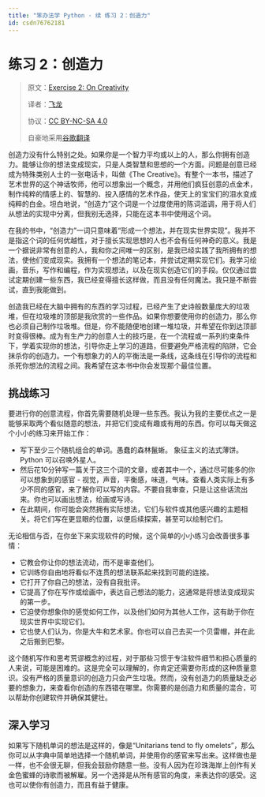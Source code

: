 ```yaml
---
title: "笨办法学 Python · 续 练习 2：创造力"
id: csdn76762181
---
```


# 练习 2：创造力

> 原文：[Exercise 2: On Creativity](https://learncodethehardway.org/more-python-book/ex2.html)
> 
> 译者：[飞龙](https://github.com/wizardforcel)
> 
> 协议：[CC BY-NC-SA 4.0](http://creativecommons.org/licenses/by-nc-sa/4.0/)
> 
> 自豪地采用[谷歌翻译](https://translate.google.cn/)

创造力没有什么特别之处。如果你是一个智力平均或以上的人，那么你拥有创造力。能够让你的想法变成现实，只是人类智慧和思想的一个方面。问题是创意已经成为特殊类别人士的一张电话卡，叫做《The Creative》。有整个一本书，描述了艺术世界的这个神话牧师，他可以想象出一个概念，并用他们疯狂创意的点金术，制作纯粹的情感上的、智慧的、投入感情的艺术作品，使天上的宝宝们的泪水变成纯粹的白金。坦白地说，“创造力”这个词是一个过度使用的陈词滥调，用于将人们从想法的实现中分离，但我别无选择，只能在这本书中使用这个词。

在我的书中，“创造力”一词只意味着“形成一个想法，并在现实世界实现”。我并不是指这个词的任何优越性，对于擅长实现思想的人也不会有任何神奇的意义。我是一个据说非常有创意的人，我和你之间唯一的区别，是我已经实践了我所拥有的想法，使他们变成现实。我拥有一个想法的笔记本，并尝试定期实现它们。我学习绘画，音乐，写作和编程，作为实现想法，以及在现实创造它们的手段。仅仅通过尝试定期创建一些东西，我已经变得擅长这样做，而且没有任何魔法。我只是不断尝试，直到我能做到。

创造我已经在大脑中拥有的东西的学习过程，已经产生了史诗般数量庞大的垃圾堆，但在垃圾堆的顶部是我欣赏的一些作品。如果你想要使用你的创造力，那么你也必须自己制作垃圾堆。但是，你不能随便地创建一堆垃圾，并希望在你到达顶部时变得很棒。成为有生产力的创意人士的技巧是，在一个流程或一系列约束条件下，学着实现你的想法，引导你走上学习的道路，但要避免严格流程的陷阱，它会抹杀你的创造力。一个有想象力的人的平衡法是一条线，这条线在引导你的流程和杀死你想法的流程之间。我希望在这本书中你会发现那个最佳位置。

## 挑战练习

要进行你的创意流程，你首先需要随机处理一些东西。我认为我的主要优点之一是能够采取两个看似随意的想法，并把它们变成有趣或有用的东西。你可以每天做这个小小的练习来开始工作：

*   写下至少三个随机组合的单词。愚蠢的森林鬣蜥。 象征主义的法式薄饼。Python 可以召唤外星人。
*   然后花10分钟写一篇关于这三个词的文章，或者其中一个，通过尽可能多的你可以想象到的感官 - 视觉，声音，平衡感，味道，气味。查看人类实际上有多少不同的感官，来了解你可以写的内容。不要自我审查，只是让这些话流出来。你也可以画出想法，绘画或写诗。
*   在此期间，你可能会突然拥有实际想法，它们与软件或其他感兴趣的主题相关。将它们写在更显眼的位置，以便后续探索，甚至可以绘制它们。

无论相信与否，在你坐下来实现软件的时候，这个简单的小小练习会改善很多事情：

*   它教会你让你的想法流动，而不是审查他们。
*   它训练你自由地将看似不连贯的想法联系起来找到可能的连接。
*   它打开了你自己的想法，没有自我批评。
*   它提高了你在写作或绘画中，表达自己想法的能力，这通常是将想法变成现实的第一步。
*   它迫使你想象你的感觉如何工作，以及他们如何为其他人工作，这有助于你在现实世界中实现它们。
*   它也使人们认为，你是大牛和艺术家。你也可以自己去买一个贝雷帽，并在此之后搬到巴黎。

这个随机写作和思考荒谬概念的过程，对于那些习惯于专注软件细节和担心质量的人来说，可能是困难的。这是完全可以理解的，你肯定还需要你形成的这种质量意识。没有严格的质量意识的创造力只会产生垃圾。然而，没有创造力的质量缺乏必要的想象力，来查看你创造的东西错在哪里。你需要的是创造力和质量的混合，可以帮助你创建软件并确保其健壮。

## 深入学习

如果写下随机单词的想法是这样的，像是“Unitarians tend to fly omelets”，那么你可以从字典中简单地选择一个随机单词，并使用你的感官来写出来。这样做也是一样，也不会很无聊，但我会鼓励你随意一些。没有人因为在珍珠海岸上创作有关金色蜜蜂的诗歌而被解雇。另一个选择是从所有感官的角度，来表达你的感受。这也可以使你有创造力，而且有益于健康。
